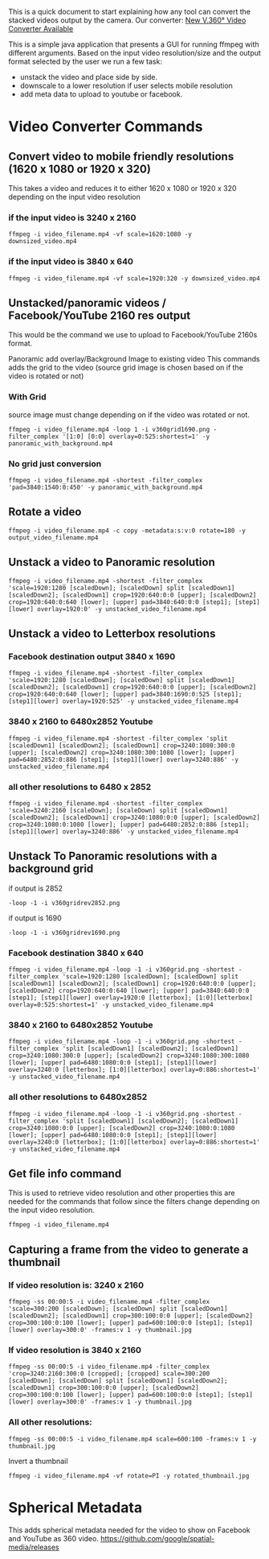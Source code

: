 This is a quick document to start explaining how any tool can convert the stacked videos output by the camera.
Our converter:
[New V.360° Video Converter Available](https://support.vsnmobil.com/hc/en-us/articles/204935265-New-V-360-Video-Converter-Available)

This is a simple java application that presents a GUI for running ffmpeg with different arguments. 
Based on the input video resolution/size and the output format selected by the user we run a few task:

* unstack the video and place side by side.
* downscale to a lower resolution if user selects mobile resolution
* add meta data to upload to youtube or facebook.

# Video Converter Commands

## Convert video to mobile friendly resolutions (1620 x 1080 or 1920 x 320)
This takes a video and reduces it to either 1620 x 1080 or 1920 x 320 depending on the input video resolution

### if the input video is 3240 x 2160
```
ffmpeg -i video_filename.mp4 -vf scale=1620:1080 -y downsized_video.mp4
```
### if the input video is 3840 x 640
```
ffmpeg -i video_filename.mp4 -vf scale=1920:320 -y downsized_video.mp4
```

## Unstacked/panoramic videos / Facebook/YouTube 2160 res output
This would be the command we use to upload to Facebook/YouTube 2160s format.

Panoramic add overlay/Background Image to existing video
This commands adds the grid to the video (source grid image is chosen based on if the video is rotated or not)

### With Grid
source image must change depending on if the video was rotated or not.
```
ffmpeg -i video_filename.mp4 -loop 1 -i v360grid1690.png -filter_complex '[1:0] [0:0] overlay=0:525:shortest=1' -y panoramic_with_background.mp4
```
### No grid just conversion
```
ffmpeg -i video_filename.mp4 -shortest -filter_complex 'pad=3840:1540:0:450' -y panoramic_with_background.mp4
```
## Rotate a video
```
ffmpeg -i video_filename.mp4 -c copy -metadata:s:v:0 rotate=180 -y output_video_filename.mp4
```
## Unstack a video to Panoramic resolution

```
ffmpeg -i video_filename.mp4 -shortest -filter_complex 'scale=1920:1280 [scaledDown]; [scaledDown] split [scaledDown1] [scaledDown2]; [scaledDown1] crop=1920:640:0:0 [upper]; [scaledDown2] crop=1920:640:0:640 [lower]; [upper] pad=3840:640:0:0 [step1]; [step1][lower] overlay=1920:0' -y unstacked_video_filename.mp4
```
## Unstack a video to Letterbox resolutions
### Facebook destination output 3840 x 1690 
```
ffmpeg -i video_filename.mp4 -shortest -filter_complex 'scale=1920:1280 [scaledDown]; [scaledDown] split [scaledDown1] [scaledDown2]; [scaledDown1] crop=1920:640:0:0 [upper]; [scaledDown2] crop=1920:640:0:640 [lower]; [upper] pad=3840:1690:0:525 [step1]; [step1][lower] overlay=1920:525' -y unstacked_video_filename.mp4
```
### 3840 x 2160 to 6480x2852 Youtube
```
ffmpeg -i video_filename.mp4 -shortest -filter_complex 'split [scaledDown1] [scaledDown2]; [scaledDown1] crop=3240:1080:300:0 [upper]; [scaledDown2] crop=3240:1080:300:1080 [lower]; [upper] pad=6480:2852:0:886 [step1]; [step1][lower] overlay=3240:886' -y unstacked_video_filename.mp4
```
### all other resolutions to 6480 x 2852
```
ffmpeg -i video_filename.mp4 -shortest -filter_complex 'scale=3240:2160 [scaleDown]; [scaleDown] split [scaledDown1] [scaledDown2]; [scaledDown1] crop=3240:1080:0:0 [upper]; [scaledDown2] crop=3240:1080:0:1080 [lower]; [upper] pad=6480:2852:0:886 [step1]; [step1][lower] overlay=3240:886' -y unstacked_video_filename.mp4
```
## Unstack To Panoramic resolutions with a background grid
if output is 2852
```
-loop -1 -i v360gridrev2852.png
```
if output is 1690 
```
-loop -1 -i v360gridrev1690.png
```
### Facebook destination 3840 x 640
```
ffmpeg -i video_filename.mp4 -loop -1 -i v360grid.png -shortest -filter_complex 'scale=1920:1280 [scaledDown]; [scaledDown] split [scaledDown1] [scaledDown2]; [scaledDown1] crop=1920:640:0:0 [upper]; [scaledDown2] crop=1920:640:0:640 [lower]; [upper] pad=3840:640:0:0 [step1]; [step1][lower] overlay=1920:0 [letterbox]; [1:0][letterbox] overlay=0:525:shortest=1' -y unstacked_video_filename.mp4
```
### 3840 x 2160 to 6480x2852 Youtube
```
ffmpeg -i video_filename.mp4 -loop -1 -i v360grid.png -shortest -filter_complex 'split [scaledDown1] [scaledDown2]; [scaledDown1] crop=3240:1080:300:0 [upper]; [scaledDown2] crop=3240:1080:300:1080 [lower]; [upper] pad=6480:1080:0:0 [step1]; [step1][lower] overlay=3240:0 [letterbox]; [1:0][letterbox] overlay=0:886:shortest=1' -y unstacked_video_filename.mp4
```
### all other resolutions to 6480x2852
```
ffmpeg -i video_filename.mp4 -loop -1 -i v360grid.png -shortest -filter_complex 'split [scaledDown1] [scaledDown2]; [scaledDown1] crop=3240:1080:0:0 [upper]; [scaledDown2] crop=3240:1080:0:1080 [lower]; [upper] pad=6480:1080:0:0 [step1]; [step1][lower] overlay=3240:0 [letterbox]; [1:0][letterbox] overlay=0:886:shortest=1' -y unstacked_video_filename.mp4
```
## Get file info command
This is used to retrieve video resolution and other properties this are needed for the commands that follow since the filters change depending on the input video resolution.

```
ffmpeg -i video_filename.mp4
```

## Capturing a frame from the video to generate a thumbnail

### If video resolution is: 3240 x 2160
```
ffmpeg -ss 00:00:5 -i video_filename.mp4 -filter_complex 'scale=300:200 [scaledDown]; [scaledDown] split [scaledDown1] [scaledDown2]; [scaledDown1] crop=300:100:0:0 [upper]; [scaledDown2] crop=300:100:0:100 [lower]; [upper] pad=600:100:0:0 [step1]; [step1][lower] overlay=300:0' -frames:v 1 -y thumbnail.jpg
```

### If video resolution is 3840 x 2160
```
ffmpeg -ss 00:00:5 -i video_filename.mp4 -filter_complex 'crop=3240:2160:300:0 [cropped]; [cropped] scale=300:200   [scaledDown]; [scaledDown] split [scaledDown1] [scaledDown2]; [scaledDown1] crop=300:100:0:0 [upper]; [scaledDown2] crop=300:100:0:100 [lower]; [upper] pad=600:100:0:0 [step1]; [step1][lower] overlay=300:0' -frames:v 1 -y thumbnail.jpg
```
### All other resolutions:
```
ffmpeg -ss 00:00:5 -i video_filename.mp4 scale=600:100 -frames:v 1 -y thumbnail.jpg
```
Invert a thumbnail
```
ffmpeg -i video_filename.mp4 -vf rotate=PI -y rotated_thumbnail.jpg
```

# Spherical Metadata

This adds spherical metadata needed for the video to show on Facebook and YouTube as 360 video.
https://github.com/google/spatial-media/releases
